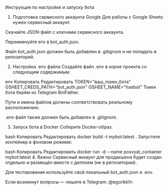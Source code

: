 Инструкция по настройке и запуску бота
1. Подготовка сервисного аккаунта Google
Для работы с Google Sheets нужен сервисный аккаунт.

Скачайте JSON-файл с ключами сервисного аккаунта.

Переименуйте его в bot_auth.json.

Файл bot_auth.json должен быть добавлен в .gitignore и не попадать в репозиторий.

2. Настройка .env файла
Создайте файл .env в корне проекта со следующим содержимым:

env
Копировать
Редактировать
TOKEN="ваш_токен_бота"
GSHEET_CREDS_PATH="bot_auth.json"
GSHEET_NAME="hsebot"
Токен бота берём из Telegram BotFather.

Пути и имена файлов должны соответствовать реальному расположению.

.env файл также должен быть добавлен в .gitignore.

3. Запуск бота в Docker
Соберите Docker-образ:

bash
Копировать
Редактировать
docker build -t mybot:latest .
Запустите контейнер в фоновом режиме:

bash
Копировать
Редактировать
docker run -d --name posvyat_container mybot:latest
4. Важно
Сервисный аккаунт для продакшена будет создан отдельно и размещён вместе с деплоем (не в репозитории).

Для тестирования используйте свой локальный bot_auth.json и .env.

Если возникнут вопросы — пишите в Telegram: @egorikkfn
